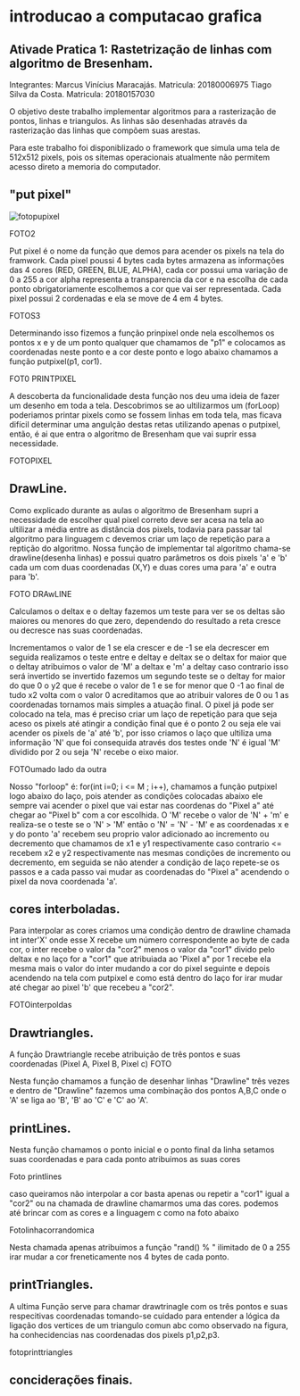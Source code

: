 # introducao a computacao grafica

## Ativade Pratica 1: Rastetrização de linhas com algoritmo de Bresenham.

Integrantes: Marcus Vinícius Maracajás. Matricula: 20180006975
             Tiago Silva da Costa.      Matricula: 20180157030
             
          
O objetivo deste trabalho implementar algoritmos para a rasterização de pontos, linhas e triangulos. As linhas são desenhadas através da rasterização das linhas que compõem suas arestas.

Para este trabalho foi disponiblizado o framework que simula uma tela de 512x512 pixels, pois os sitemas operacionais atualmente não permitem acesso direto a memoria do computador.

## "put pixel"
![fotopupixel](https://github.com/samfisherholian/introducao-a-computacao-grafica/blob/master/icg/foto1.jpeg)

FOTO2

Put pixel é o nome da função que demos para acender os pixels na tela do framwork. Cada pixel poussi 4 bytes cada bytes armazena as informações das 4 cores (RED, GREEN, BLUE, ALPHA), cada cor possui uma variação de 0 a 255 a cor alpha representa a transparencia da cor e na escolha de cada ponto obrigatoriamente escolhemos a cor que vai ser representada. Cada pixel possui 2 cordenadas e ela se move de 4 em 4 bytes.

FOTOS3

Determinando isso fizemos a função prinpixel onde nela escolhemos os pontos x e y de um ponto qualquer que chamamos de "p1"  e colocamos as coordenadas neste ponto e a cor deste ponto e logo abaixo chamamos a função putpixel(p1, cor1).

FOT0 PRINTPIXEL

A descoberta da funcionalidade desta função nos deu uma ideia de fazer um desenho em toda a tela. Descobrimos se ao ultilizarmos um (forLoop) poderiamos printar pixels como se fossem linhas em toda tela, mas ficava difícil determinar uma angulção destas retas utilizando apenas o putpixel, então, é ai que entra o algoritmo de Bresenham que vai suprir essa necessidade.

FOTOPIXEL

## DrawLine.
Como explicado durante as aulas o algoritmo de Bresenham supri a necessidade de escolher qual pixel correto deve ser acesa na tela ao ultilizar a média entre as distância dos pixels, todavia para passar tal algoritmo para linguagem c devemos criar um laço de repetição para a reptição do algoritmo. Nossa função de implementar tal algoritmo chama-se drawline(desenha linhas) e possui quatro parâmetros os dois pixels 'a' e 'b' cada um com duas coordenadas (X,Y) e duas cores uma para 'a' e outra para 'b'.

FOTO DRAwLINE

Calculamos o deltax e o deltay fazemos um teste para ver se os deltas são maiores ou menores do que zero, dependendo do resultado a reta cresce ou decresce nas suas coordenadas.
  
  Incrementamos o valor de 1 se ela crescer e de -1 se ela decrescer em seguida realizamos o teste entre e deltay e deltax se o deltax for maior que o deltay atribuimos o valor de 'M' a deltax e 'm' a deltay caso contrario isso será invertido se invertido fazemos um segundo teste se o deltay for maior do que 0 o y2 que é recebe o valor de 1 e se for menor que 0 -1 ao final de tudo x2 volta com o valor 0 acreditamos que ao atribuir valores de 0 ou 1 as coordenadas tornamos mais simples a atuação final. O pixel já pode ser colocado na tela, mas é preciso criar um laço de repetição para que seja aceso os pixels até atingir a condição final que é o ponto 2 ou seja ele vai acender os pixels de 'a' até 'b', por isso criamos o laço que ultiliza uma informação 'N' que foi consequida através dos testes onde 'N' é igual 'M' dividido por 2  ou seja 'N' recebe o eixo maior. 
  
  FOTOumado lado da outra

  Nosso "forloop" é: for(int i=0; i <= M ; i++), chamamos a função putpixel logo abaixo do laço, pois atender as condições colocadas abaixo ele sempre vai acender o pixel que vai estar nas coordenas do "Pixel a" até chegar ao "Pixel b" com a cor escolhida. O 'M' recebe o valor de 'N' + 'm' e realiza-se o teste se o 'N' > 'M' então o 'N' = 'N' - 'M' e as coordenadas x e y do ponto 'a' recebem seu proprio valor adicionado ao incremento ou decremento que chamamos de x1 e y1 respectivamente caso contrario <= recebem x2 e y2 respectivamente nas mesmas condições de incremento ou decremento, em seguida se não atender a condição de laço repete-se os passos e a cada passo vai mudar as coordenadas do "Pixel a" acendendo o pixel da nova coordenada 'a'.
  
## cores interboladas.  

   Para interpolar as cores criamos uma condição dentro de drawline chamada int inter'X' onde esse X recebe um número correspondente ao byte de cada cor, o inter recebe o valor da "cor2" menos o valor da "cor1" divido pelo deltax e no laço for a "cor1" que atribuiada ao 'Pixel a" por 1 recebe ela mesma mais o valor do inter mudando a cor do pixel seguinte e depois acendendo na tela com putpixel e como está dentro do laço for irar mudar até chegar ao pixel 'b' que recebeu a "cor2".
   
   FOTOinterpoldas

## Drawtriangles.

A função Drawtriangle recebe atribuição de três pontos e suas coordenadas (Pixel A, Pixel B, Pixel c) FOTO 

Nesta função chamamos a função de desenhar linhas "Drawline" três vezes e dentro de "Drawline" fazemos uma combinação dos pontos A,B,C onde o 'A' se liga ao 'B', 'B' ao 'C' e 'C' ao 'A'.

## printLines.

  Nesta função chamamos o ponto inicial e o ponto final da linha setamos suas coordenadas e para cada ponto atribuimos as suas cores
  
  Foto printlines
  
   caso queiramos não interpolar a cor basta apenas ou repetir a "cor1" igual a "cor2" ou na chamada de drawline chamarmos uma das cores. podemos até brincar com as cores e a linguagem c como na foto abaixo
   
   Fotolinhacorrandomica

Nesta chamada apenas atribuimos a função "rand() % " ilimitado de 0 a 255 irar mudar a cor freneticamente nos 4 bytes de cada ponto.

 
## printTriangles.

A ultima Função serve para chamar drawtrinagle com os três pontos e suas respecitivas coordenadas tomando-se cuidado para entender a lógica da ligação dos vertices de um triangulo comun abc como observado na figura, ha conhecidencias nas coordenadas dos pixels p1,p2,p3.

fotoprinttriangles

## conciderações finais.

